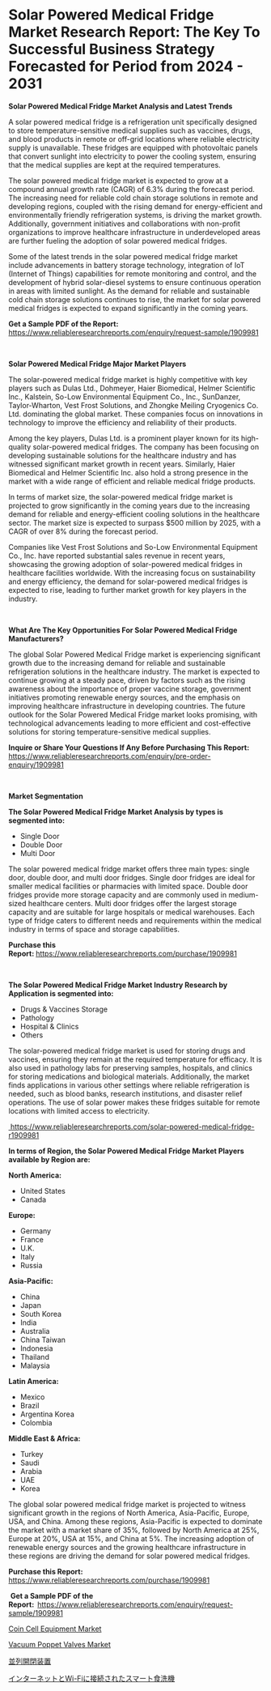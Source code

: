 <p><h1>Solar Powered Medical Fridge Market Research Report: The Key To Successful Business Strategy Forecasted for Period from 2024 - 2031</h1></p><p><strong>Solar Powered Medical Fridge Market Analysis and Latest Trends</strong></p>
<p><p>A solar powered medical fridge is a refrigeration unit specifically designed to store temperature-sensitive medical supplies such as vaccines, drugs, and blood products in remote or off-grid locations where reliable electricity supply is unavailable. These fridges are equipped with photovoltaic panels that convert sunlight into electricity to power the cooling system, ensuring that the medical supplies are kept at the required temperatures.</p><p>The solar powered medical fridge market is expected to grow at a compound annual growth rate (CAGR) of 6.3% during the forecast period. The increasing need for reliable cold chain storage solutions in remote and developing regions, coupled with the rising demand for energy-efficient and environmentally friendly refrigeration systems, is driving the market growth. Additionally, government initiatives and collaborations with non-profit organizations to improve healthcare infrastructure in underdeveloped areas are further fueling the adoption of solar powered medical fridges.</p><p>Some of the latest trends in the solar powered medical fridge market include advancements in battery storage technology, integration of IoT (Internet of Things) capabilities for remote monitoring and control, and the development of hybrid solar-diesel systems to ensure continuous operation in areas with limited sunlight. As the demand for reliable and sustainable cold chain storage solutions continues to rise, the market for solar powered medical fridges is expected to expand significantly in the coming years.</p></p>
<p><strong>Get a Sample PDF of the Report:&nbsp;</strong> <a href="https://www.reliableresearchreports.com/enquiry/request-sample/1909981">https://www.reliableresearchreports.com/enquiry/request-sample/1909981</a></p>
<p>&nbsp;</p>
<p><strong>Solar Powered Medical Fridge Major Market Players</strong></p>
<p><p>The solar-powered medical fridge market is highly competitive with key players such as Dulas Ltd., Dohmeyer, Haier Biomedical, Helmer Scientific Inc., Kalstein, So-Low Environmental Equipment Co., Inc., SunDanzer, Taylor-Wharton, Vest Frost Solutions, and Zhongke Meiling Cryogenics Co. Ltd. dominating the global market. These companies focus on innovations in technology to improve the efficiency and reliability of their products.</p><p>Among the key players, Dulas Ltd. is a prominent player known for its high-quality solar-powered medical fridges. The company has been focusing on developing sustainable solutions for the healthcare industry and has witnessed significant market growth in recent years. Similarly, Haier Biomedical and Helmer Scientific Inc. also hold a strong presence in the market with a wide range of efficient and reliable medical fridge products.</p><p>In terms of market size, the solar-powered medical fridge market is projected to grow significantly in the coming years due to the increasing demand for reliable and energy-efficient cooling solutions in the healthcare sector. The market size is expected to surpass $500 million by 2025, with a CAGR of over 8% during the forecast period.</p><p>Companies like Vest Frost Solutions and So-Low Environmental Equipment Co., Inc. have reported substantial sales revenue in recent years, showcasing the growing adoption of solar-powered medical fridges in healthcare facilities worldwide. With the increasing focus on sustainability and energy efficiency, the demand for solar-powered medical fridges is expected to rise, leading to further market growth for key players in the industry.</p></p>
<p>&nbsp;</p>
<p><strong>What Are The Key Opportunities For Solar Powered Medical Fridge Manufacturers?</strong></p>
<p><p>The global Solar Powered Medical Fridge market is experiencing significant growth due to the increasing demand for reliable and sustainable refrigeration solutions in the healthcare industry. The market is expected to continue growing at a steady pace, driven by factors such as the rising awareness about the importance of proper vaccine storage, government initiatives promoting renewable energy sources, and the emphasis on improving healthcare infrastructure in developing countries. The future outlook for the Solar Powered Medical Fridge market looks promising, with technological advancements leading to more efficient and cost-effective solutions for storing temperature-sensitive medical supplies.</p></p>
<p><strong>Inquire or Share Your Questions If Any Before Purchasing This Report:</strong> <a href="https://www.reliableresearchreports.com/enquiry/pre-order-enquiry/1909981">https://www.reliableresearchreports.com/enquiry/pre-order-enquiry/1909981</a></p>
<p>&nbsp;</p>
<p><strong>Market Segmentation</strong></p>
<p><strong>The Solar Powered Medical Fridge Market Analysis by types is segmented into:</strong></p>
<p><ul><li>Single Door</li><li>Double Door</li><li>Multi Door</li></ul></p>
<p><p>The solar powered medical fridge market offers three main types: single door, double door, and multi door fridges. Single door fridges are ideal for smaller medical facilities or pharmacies with limited space. Double door fridges provide more storage capacity and are commonly used in medium-sized healthcare centers. Multi door fridges offer the largest storage capacity and are suitable for large hospitals or medical warehouses. Each type of fridge caters to different needs and requirements within the medical industry in terms of space and storage capabilities.</p></p>
<p><strong>Purchase this Report:&nbsp;</strong><a href="https://www.reliableresearchreports.com/purchase/1909981">https://www.reliableresearchreports.com/purchase/1909981</a></p>
<p>&nbsp;</p>
<p><strong>The Solar Powered Medical Fridge Market Industry Research by Application is segmented into:</strong></p>
<p><ul><li>Drugs & Vaccines Storage</li><li>Pathology</li><li>Hospital & Clinics</li><li>Others</li></ul></p>
<p><p>The solar-powered medical fridge market is used for storing drugs and vaccines, ensuring they remain at the required temperature for efficacy. It is also used in pathology labs for preserving samples, hospitals, and clinics for storing medications and biological materials. Additionally, the market finds applications in various other settings where reliable refrigeration is needed, such as blood banks, research institutions, and disaster relief operations. The use of solar power makes these fridges suitable for remote locations with limited access to electricity.</p></p>
<p><a href="https://www.reliableresearchreports.com/solar-powered-medical-fridge-r1909981">&nbsp;https://www.reliableresearchreports.com/solar-powered-medical-fridge-r1909981</a></p>
<p><strong>In terms of Region, the Solar Powered Medical Fridge Market Players available by Region are:</strong></p>
<p>
    <p> <strong> North America: </strong>
        <ul>
            <li>United States</li>
            <li>Canada</li>
        </ul>
        </p> 
    <p> <strong> Europe: </strong>
        <ul>
            <li>Germany</li>
            <li>France</li>
            <li>U.K.</li>
            <li>Italy</li>
            <li>Russia</li>
        </ul>
        </p> 
    <p> <strong> Asia-Pacific: </strong>
        <ul>
            <li>China</li>
            <li>Japan</li>
            <li>South Korea</li>
            <li>India</li>
            <li>Australia</li>
            <li>China Taiwan</li>
            <li>Indonesia</li>
            <li>Thailand</li>
            <li>Malaysia</li>
        </ul>
        </p> 
    <p> <strong> Latin America: </strong>
        <ul>
            <li>Mexico</li>
            <li>Brazil</li>
            <li>Argentina Korea</li>
            <li>Colombia</li>
        </ul>
        </p> 
    <p> <strong> Middle East & Africa: </strong>
        <ul>
            <li>Turkey</li>
            <li>Saudi</li>
            <li>Arabia</li>
            <li>UAE</li>
            <li>Korea</li>
        </ul>
    </p>
    </p>
<p><p>The global solar powered medical fridge market is projected to witness significant growth in the regions of North America, Asia-Pacific, Europe, USA, and China. Among these regions, Asia-Pacific is expected to dominate the market with a market share of 35%, followed by North America at 25%, Europe at 20%, USA at 15%, and China at 5%. The increasing adoption of renewable energy sources and the growing healthcare infrastructure in these regions are driving the demand for solar powered medical fridges.</p></p>
<p><strong>Purchase this Report: </strong><a href="https://www.reliableresearchreports.com/purchase/1909981">https://www.reliableresearchreports.com/purchase/1909981</a></p>
<p>&nbsp;<strong>Get a Sample PDF of the Report:&nbsp;&nbsp;</strong><a href="https://www.reliableresearchreports.com/enquiry/request-sample/1909981">https://www.reliableresearchreports.com/enquiry/request-sample/1909981</a></p>
<p><strong></strong></p>
<p><p><a href="https://github.com/NorbertYates/Market-Research-Report-List-5/blob/main/coin-cell-equipment-market.md">Coin Cell Equipment Market</a></p><p><a href="https://github.com/prosalinda88/Market-Research-Report-List-5/blob/main/vacuum-poppet-valves-market.md">Vacuum Poppet Valves Market</a></p><p><a href="https://github.com/RodHoppe07/Market-Research-Report-List-2/blob/main/1556027170197.md">並列開閉装置</a></p><p><a href="https://github.com/laurenreichert/Market-Research-Report-List-2/blob/main/8804620170196.md">インターネットとWi-Fiに接続されたスマート食洗機</a></p></p>